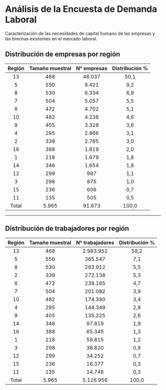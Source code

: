 # Análisis de la Encuesta de Demanda Laboral
Caracterización de las necesidades de capital humano de las empresas y las brechas existentes en el mercado laboral.

## Distribución de empresas por región

| Región | Tamaño muestral | N° empresas | Distribución % |
|:------:|:---------------:|:-----------:|:--------------:|
|   13   |       468       |   46.037    |      50,1      |
|   5    |       550       |    8.421    |      9,2       |
|   8    |       530       |    6.334    |      6,9       |
|   7    |       504       |    5.057    |      5,5       |
|   6    |       472       |    4.702    |      5,1       |
|   10   |       482       |    4.238    |      4,6       |
|   9    |       405       |    3.328    |      3,6       |
|   4    |       295       |    2.866    |      3,1       |
|   2    |       339       |    2.765    |      3,0       |
|   16   |       388       |    1.819    |      2,0       |
|   1    |       218       |    1.679    |      1,8       |
|   14   |       346       |    1.654    |      1,8       |
|   12   |       299       |     987     |      1,1       |
|   3    |       298       |     875     |      1,0       |
|   15   |       236       |     606     |      0,7       |
|   11   |       135       |     505     |      0,5       |
| Total  |      5.965      |   91.873    |     100,0      |

---

## Distribución de trabajadores por región

| Región | Tamaño muestral | N° trabajadores | Distribución % |
|:------:|:---------------:|:---------------:|:--------------:|
|   13   |       468       |    2.983.952    |      58,2      |
|   5    |       550       |     365.547     |      7,1       |
|   8    |       530       |     283.912     |      5,5       |
|   2    |       339       |     272.138     |      5,3       |
|   6    |       472       |     239.185     |      4,7       |
|   7    |       504       |     201.082     |      3,9       |
|   10   |       482       |     174.390     |      3,4       |
|   4    |       295       |     144.349     |      2,8       |
|   9    |       405       |     135.225     |      2,6       |
|   14   |       346       |     97.819      |      1,9       |
|   16   |       388       |     65.345      |      1,3       |
|   1    |       218       |     59.815      |      1,2       |
|   3    |       298       |     38.820      |      0,8       |
|   12   |       299       |     34.252      |      0,7       |
|   15   |       236       |     16.377      |      0,3       |
|   11   |       135       |     14.748      |      0,3       |
| Total  |      5.965      |    5.126.956    |     100,0      |


